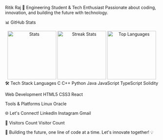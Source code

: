 Ritik Raj 👋
Engineering Student & Tech Enthusiast
Passionate about coding, innovation, and building the future with technology.

📊 GitHub Stats
<div align="center"> <img src="https://github-readme-stats.vercel.app/api?username=codewith-raj&show_icons=true&theme=radical&hide_border=true&include_all_commits=true&count_private=true" height="160" alt="Stats" /> <img src="https://streak-stats.demolab.com?user=codewith-raj&theme=radical&hide_border=true&date_format=M%20j%5B%2C%20Y%5D" height="160" alt="Streak Stats" /> <img src="https://github-readme-stats.vercel.app/api/top-langs/?username=codewith-raj&layout=compact&theme=radical&hide_border=true" height="160" alt="Top Languages" /> </div>
🛠️ Tech Stack
Languages
C
C++
Python
Java
JavaScript
TypeScript
Solidity

Web Development
HTML5
CSS3
React

Tools & Platforms
Linux
Oracle

🌐 Let's Connect!
LinkedIn
Instagram
Gmail

👀 Visitors Count
Visitor Count

🚀 Building the future, one line of code at a time.
Let's innovate together! 💡
